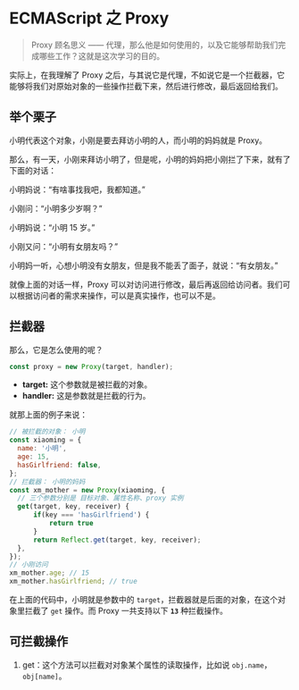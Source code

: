 # ECMAScript 之 Proxy

> Proxy 顾名思义 —— 代理，那么他是如何使用的，以及它能够帮助我们完成哪些工作？这就是这次学习的目的。

实际上，在我理解了 Proxy 之后，与其说它是代理，不如说它是一个拦截器，它能够将我们对原始对象的一些操作拦截下来，然后进行修改，最后返回给我们。

## 举个栗子

小明代表这个对象，小刚是要去拜访小明的人，而小明的妈妈就是 Proxy。

那么，有一天，小刚来拜访小明了，但是呢，小明的妈妈把小刚拦了下来，就有了下面的对话：

小明妈说：“有啥事找我吧，我都知道。”

小刚问：“小明多少岁啊？”

小明妈说：“小明 15 岁。”

小刚又问：“小明有女朋友吗？”

小明妈一听，心想小明没有女朋友，但是我不能丢了面子，就说：“有女朋友。”

就像上面的对话一样，Proxy 可以对访问进行修改，最后再返回给访问者。我们可以根据访问者的需求来操作，可以是真实操作，也可以不是。

## 拦截器

那么，它是怎么使用的呢？

```js
const proxy = new Proxy(target, handler);
```

- __target:__ 这个参数就是被拦截的对象。
- __handler:__ 这是参数就是拦截的行为。

就那上面的例子来说：

```js
// 被拦截的对象： 小明
const xiaoming = {
  name: '小明',
  age: 15,
  hasGirlfriend: false,
};
// 拦截器： 小明的妈妈
const xm_mother = new Proxy(xiaoming, {
  // 三个参数分别是 目标对象、属性名称、proxy 实例
  get(target, key, receiver) {
      if(key === 'hasGirlfriend') {
          return true
      }
      return Reflect.get(target, key, receiver);
  },
});
// 小刚访问
xm_mother.age; // 15
xm_mother.hasGirlfriend; // true
```

在上面的代码中，小明就是参数中的 `target`，拦截器就是后面的对象，在这个对象里拦截了 `get` 操作。而 Proxy 一共支持以下 __`13`__ 种拦截操作。

## 可拦截操作

1. get：这个方法可以拦截对对象某个属性的读取操作，比如说 `obj.name`，`obj[name]`。